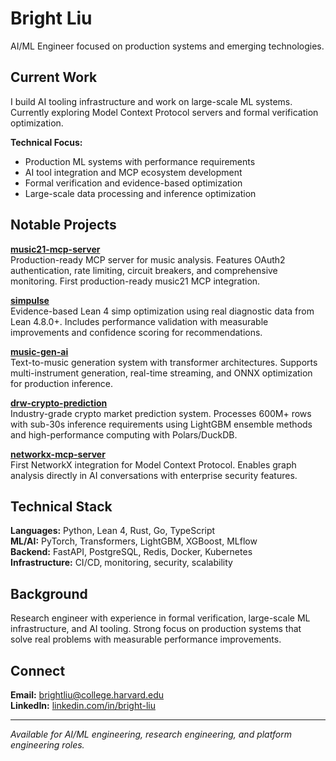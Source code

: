 # Bright Liu

AI/ML Engineer focused on production systems and emerging technologies.

## Current Work

I build AI tooling infrastructure and work on large-scale ML systems. Currently exploring Model Context Protocol servers and formal verification optimization.

**Technical Focus:**
- Production ML systems with performance requirements
- AI tool integration and MCP ecosystem development  
- Formal verification and evidence-based optimization
- Large-scale data processing and inference optimization

## Notable Projects

**[music21-mcp-server](https://github.com/Bright-L01/music21-mcp-server)**  
Production-ready MCP server for music analysis. Features OAuth2 authentication, rate limiting, circuit breakers, and comprehensive monitoring. First production-ready music21 MCP integration.

**[simpulse](https://github.com/Bright-L01/simpulse)**  
Evidence-based Lean 4 simp optimization using real diagnostic data from Lean 4.8.0+. Includes performance validation with measurable improvements and confidence scoring for recommendations.

**[music-gen-ai](https://github.com/Bright-L01/music-gen-ai)**  
Text-to-music generation system with transformer architectures. Supports multi-instrument generation, real-time streaming, and ONNX optimization for production inference.

**[drw-crypto-prediction](https://github.com/Bright-L01/drw-crypto-prediction)**  
Industry-grade crypto market prediction system. Processes 600M+ rows with sub-30s inference requirements using LightGBM ensemble methods and high-performance computing with Polars/DuckDB.

**[networkx-mcp-server](https://github.com/Bright-L01/networkx-mcp-server)**  
First NetworkX integration for Model Context Protocol. Enables graph analysis directly in AI conversations with enterprise security features.

## Technical Stack

**Languages:** Python, Lean 4, Rust, Go, TypeScript  
**ML/AI:** PyTorch, Transformers, LightGBM, XGBoost, MLflow  
**Backend:** FastAPI, PostgreSQL, Redis, Docker, Kubernetes  
**Infrastructure:** CI/CD, monitoring, security, scalability  

## Background

Research engineer with experience in formal verification, large-scale ML infrastructure, and AI tooling. Strong focus on production systems that solve real problems with measurable performance improvements.

## Connect

**Email:** brightliu@college.harvard.edu  
**LinkedIn:** [linkedin.com/in/bright-liu](https://linkedin.com/in/bright-liu)  

---

*Available for AI/ML engineering, research engineering, and platform engineering roles.*